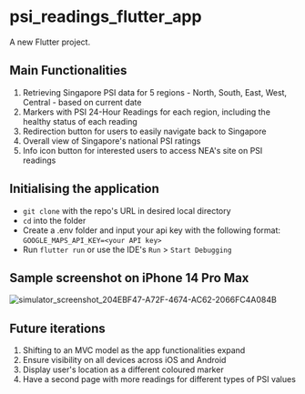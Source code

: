 # psi_readings_flutter_app

A new Flutter project.

## Main Functionalities

1. Retrieving Singapore PSI data for 5 regions - North, South, East, West, Central - based on current date
2. Markers with PSI 24-Hour Readings for each region, including the healthy status of each reading
3. Redirection button for users to easily navigate back to Singapore
4. Overall view of Singapore's national PSI ratings
5. Info icon button for interested users to access NEA's site on PSI readings

## Initialising the application

- ```git clone``` with the repo's URL in desired local directory
- ```cd``` into the folder
- Create a .env folder and input your api key with the following format: ```GOOGLE_MAPS_API_KEY=<your API key>```
- Run ```flutter run``` or use the IDE's ```Run``` > ```Start Debugging```


## Sample screenshot on iPhone 14 Pro Max
![simulator_screenshot_204EBF47-A72F-4674-AC62-2066FC4A084B](https://user-images.githubusercontent.com/83273830/201905848-1bbe9ce5-8256-437d-9a79-b86787bba9ba.png)

## Future iterations

1. Shifting to an MVC model as the app functionalities expand
2. Ensure visibility on all devices across iOS and Android
3. Display user's location as a different coloured marker
4. Have a second page with more readings for different types of PSI values
